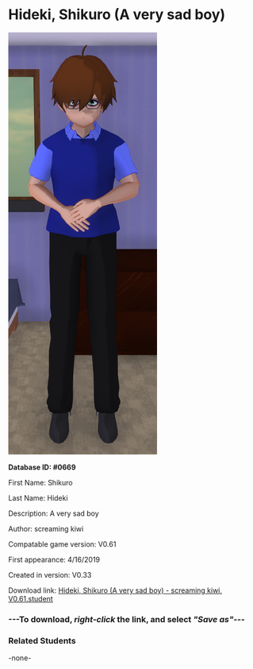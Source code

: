 # Hideki, Shikuro (A very sad boy)

<img src="../../Files/Images/Hideki, Shikuro (A very sad boy).png" title="Hideki, Shikuro (A very sad boy) - screaming kiwi, V0.61">

**Database ID: #0669**

First Name: Shikuro

Last Name: Hideki

Description: A very sad boy

Author: screaming kiwi

Compatable game version: V0.61

First appearance: 4/16/2019

Created in version: V0.33

Download link: <a href="https://raw.githubusercontent.com/Arbiter1223/Daigaku-Gurashi-Custom-Students/master/Files/Student%20Files/Hideki%2C%20Shikuro%20(A%20very%20sad%20boy)%20-%20screaming%20kiwi%2C%20V0.61.student">Hideki, Shikuro (A very sad boy) - screaming kiwi, V0.61.student</a>

### ---**To download, _right-click_ the link, and select _"Save as"_**---

### Related Students

-none-
